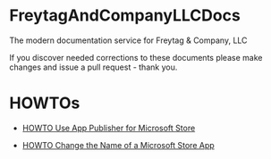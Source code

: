 # FreytagAndCompanyLLCDocs
The modern documentation service for Freytag &amp; Company, LLC

If you discover needed corrections to these documents please make changes and issue a pull request - thank you.

# HOWTOs

- [HOWTO Use App Publisher for Microsoft Store](HOWTO-App-Publisher-for-Microsoft-Store-Usage.md)

- [HOWTO Change the Name of a Microsoft Store App](HOWTO-Change-the-name-of-a-microsoft-store-app.md)
